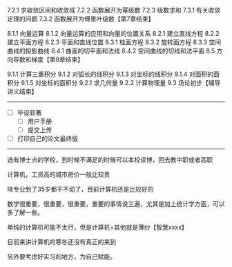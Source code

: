 



7.2.1 求收敛区间和收敛域
7.2.2 函数展开为幂级数
7.2.3 级数求和
7.3.1 有关收敛定理的问题
7.3.2 函数展开为傅里叶级数【第7章结束】

8.1.1 向量运算
8.1.2 向量运算的应用和向量的位置关系
8.2.1 建立直线方程
8.2.2 建立平面方程
8.2.3 平面和直线位置
8.3.1 柱面方程
8.3.2 旋转面方程
8.3.3 空间曲线的投影曲线
8.4.1 曲面的切平面和法线
8.4.2 空间曲线的切线和法平面
8.5 方向导数和梯度【第8章结束】

9.1.1 计算三重积分
9.1.2 对弧长的线积分
9.1.3 对坐标的线积分
9.1.4 对面积的面积分
9.1.5 对坐标的面积分
9.2.1 求几何量
9.2.2 计算物理量
9.3 场论初步【辅导讲义结束】

---

- [ ] 毕设软著
	- [ ] 用户手册
	- [ ] 提交上传

- [ ] 打印自己的论文最终版

---

选有博士点的学校，到时候不满足的时候可以本校读博，回去教中职或者高职

计算机，工资高的城市房价一般比较贵

啥专业到了35岁都干不动了，目前计算机还是比较好的

数学很重要，很重要，很重要，重要的事情说三遍，尤其是加上统计学方面，可以多了解一些。

单纯的计算机可能不太行，但是计算机+其他就是薄纱【智慧xxxx】

目前来讲计算机的寒冬还没有真正的来到

另外要考虑好实习的地方，为自己赋能。

